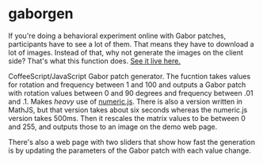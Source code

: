 # gaborgen

If you're doing a behavioral experiment online with Gabor patches, participants have to see a lot of them. That means they have to download a lot of images. Instead of that, why not generate the images on the client side? That's what this function does. [See it live here.](http://jtth.github.io/gaborgen-js/)

CoffeeScript/JavaScript Gabor patch generator. The fucntion takes values for rotation and frequency between 1 and 100 and outputs a Gabor patch with rotation values between 0 and 90 degrees and frequency between .01 and .1. Makes *heavy* use of [numeric.js](http://numeric.js). There is also a version written in MathJS, but that version takes about six seconds whereas the numeric.js version takes 500ms. Then it rescales the matrix values to be between 0 and 255, and outputs those to an image on the demo web page.

There's also a web page with two sliders that show how fast the generation is by updating the parameters of the Gabor patch with each value change.
